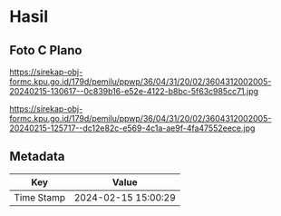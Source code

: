 # Hasil

## Foto C Plano

https://sirekap-obj-formc.kpu.go.id/179d/pemilu/ppwp/36/04/31/20/02/3604312002005-20240215-130617--0c839b16-e52e-4122-b8bc-5f63c985cc71.jpg

https://sirekap-obj-formc.kpu.go.id/179d/pemilu/ppwp/36/04/31/20/02/3604312002005-20240215-125717--dc12e82c-e569-4c1a-ae9f-4fa47552eece.jpg


## Metadata

| Key        | Value               |
| ---------- | ------------------- |
| Time Stamp | 2024-02-15 15:00:29 |



